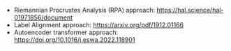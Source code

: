 - Riemannian Procrustes Analysis (RPA) approach: https://hal.science/hal-01971856/document
- Label Alignment approach: https://arxiv.org/pdf/1912.01166
- Autoencoder transformer approach: https://doi.org/10.1016/j.eswa.2022.118901